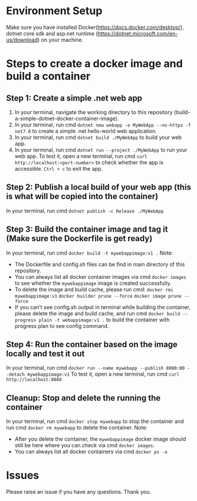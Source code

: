 # Environment Setup
Make sure you have installed Docker(https://docs.docker.com/desktop/), dotnet core sdk and asp.net runtime (https://dotnet.microsoft.com/en-us/download) on your machine.

# Steps to create a docker image and build a container
## Step 1: Create a simple .net web app
1. In your terminal, navigate the working directory to this repository (build-a-simple-dotnet-docker-container-image). 
2. In your terminal, run cmd `dotnet new webapp -o MyWebApp --no-https -f net7.0` to create a simple .net hello-world web application.
3. In your terminal, run cmd `dotnet build ./MyWebApp` to build your web app.
4. In your terminal, run cmd `dotnet run --project ./MyWebApp` to run your web app. To test it, open a new terminal, run cmd `curl http://localhost:<port-number>` to check whether the app is accessible. `Ctrl + c` to exit the app.

## Step 2: Publish a local build of your web app (this is what will be copied into the container)
In your terminal, run cmd `dotnet publish -c Release ./MyWebApp`

## Step 3: Build the container image and tag it (Make sure the Dockerfile is get ready)
In your terminal, run cmd `docker build -t mywebappimage:v1 .`
Note: 
- The Dockerfile and config.sh files can be find in main directory of this repository.
- You can always list all docker container images via cmd `docker images` to see whether the `mywebappimage` image is created successfully.
- To delete the image and build cache, please run cmd: `docker rmi mywebappimage:v1` `docker builder prune --force` `docker image prune --force`
- If you can't see config.sh output in terminal while building the container, please delete the image and build cache, and run cmd `docker build --progress plain -t webappimage:v1 .` to build the container with progress plan to see config command.

## Step 4:  Run the container based on the image locally and test it out
In your terminal, run cmd `docker run --name mywebapp --publish 8080:80 --detach mywebappimage:v1`
To test it, open a new terminal, run cmd `curl http://localhost:8080`

## Cleanup: Stop and delete the running the container
In your terminal, run cmd `docker stop mywebapp` to stop the container and run cmd `docker rm mywebapp` to delete the container.
Note: 
- After you delete the container, the `mywebappimage` docker image should still be here where you can check via cmd `docker images`.
- You can always list all docker containers via cmd `docker ps -a`

# Issues
Please raise an issue if you have any questions. Thank you.
